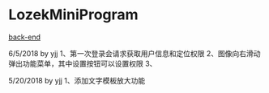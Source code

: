 # LozekMiniProgram

[back-end](https://github.com/yxwzaxns/LozekMini-back-end.git)

6/5/2018 by yjj
1、第一次登录会请求获取用户信息和定位权限
2、图像向右滑动弹出功能菜单，其中设置按钮可以设置权限
3、

5/20/2018 by yjj
1、添加文字模板放大功能